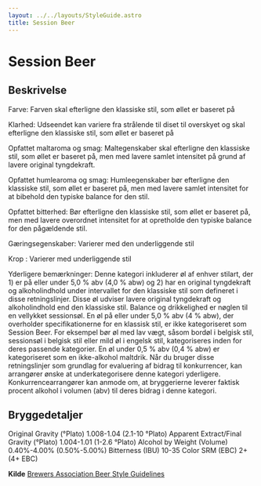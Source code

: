 ```yaml
---
layout: ../../layouts/StyleGuide.astro
title: Session Beer
---
```

# Session Beer

## Beskrivelse
Farve: Farven skal efterligne den klassiske stil, som øllet er baseret på

Klarhed: Udseendet kan variere fra strålende til diset til overskyet og skal efterligne den klassiske stil, som øllet er baseret på

Opfattet maltaroma og smag: Maltegenskaber skal efterligne den klassiske stil, som øllet er baseret på, men med lavere samlet intensitet på grund af lavere original tyngdekraft.

Opfattet humlearoma og smag: Humleegenskaber bør efterligne den klassiske stil, som øllet er baseret på, men med lavere samlet intensitet for at bibehold den typiske balance for den stil.

Opfattet bitterhed: Bør efterligne den klassiske stil, som øllet er baseret på, men med lavere overordnet intensitet for at opretholde den typiske balance for den pågældende stil.

Gæringsegenskaber: Varierer med den underliggende stil

Krop : Varierer med underliggende stil

Yderligere bemærkninger: Denne kategori inkluderer øl af enhver stilart, der 1) er på eller under 5,0 % abv (4,0 % abw) og 2) har en original tyngdekraft og alkoholindhold under intervallet for den klassiske stil som defineret i disse retningslinjer. Disse øl udviser lavere original tyngdekraft og alkoholindhold end den klassiske stil. Balance og drikkelighed er nøglen til en vellykket sessionsøl. En øl på eller under 5,0 % abv (4 % abw), der overholder specifikationerne for en klassisk stil, er ikke kategoriseret som Session Beer. For eksempel bør øl med lav vægt, såsom bordøl i belgisk stil, sessionsøl i belgisk stil eller mild øl i engelsk stil, kategoriseres inden for deres passende kategorier. En øl under 0,5 % abv (0,4 % abw) er kategoriseret som en ikke-alkohol maltdrik.						Når du bruger disse retningslinjer som grundlag for evaluering af bidrag til konkurrencer, kan arrangører ønske at underkategorisere denne kategori yderligere. Konkurrencearrangører kan anmode om, at bryggerierne leverer faktisk procent alkohol i volumen (abv) til deres bidrag i denne kategori.




## Bryggedetaljer
Original Gravity (°Plato) 1.008-1.04 (2.1-10 °Plato)
Apparent Extract/Final Gravity (°Plato) 1.004-1.01 (1-2.6 °Plato)
Alcohol by Weight (Volume) 0.40%-4.00% (0.50%-5.00%)
Bitterness (IBU) 10-35
Color SRM (EBC) 2&#43;(4&#43; EBC)					



**Kilde**
[Brewers Association Beer Style Guidelines](https://www.brewersassociation.org/)
